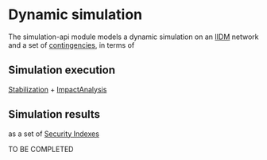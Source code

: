# Dynamic simulation

The simulation-api module models a dynamic simulation on an [IIDM](../iidm/README.md) network and a set of [contingencies](../contingencies/README.md), in terms of 

## Simulation execution
[Stabilization](stabilization.md) + [ImpactAnalysis](impact-analysis.md)

## Simulation results
as a set of [Security Indexes](security-indexes.md)


TO BE COMPLETED
